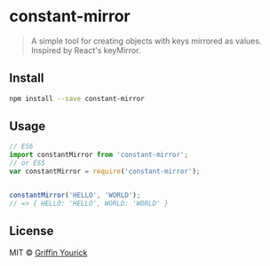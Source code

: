# constant-mirror
> A simple tool for creating objects with keys mirrored as values. Inspired by React's keyMirror.

## Install
```sh
npm install --save constant-mirror
```

## Usage
```js
// ES6
import constantMirror from 'constant-mirror';
// or ES5
var constantMirror = require('constant-mirror');


constantMirror('HELLO', 'WORLD');
// => { HELLO: 'HELLO', WORLD: 'WORLD' }
```

## License
MIT ©️ [Griffin Yourick](https://github.com/tough-griff)

